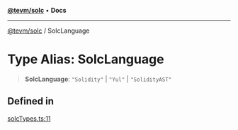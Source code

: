 [**@tevm/solc**](../README.md) • **Docs**

***

[@tevm/solc](../globals.md) / SolcLanguage

# Type Alias: SolcLanguage

> **SolcLanguage**: `"Solidity"` \| `"Yul"` \| `"SolidityAST"`

## Defined in

[solcTypes.ts:11](https://github.com/evmts/tevm-monorepo/blob/main/bundler-packages/solc/src/solcTypes.ts#L11)
